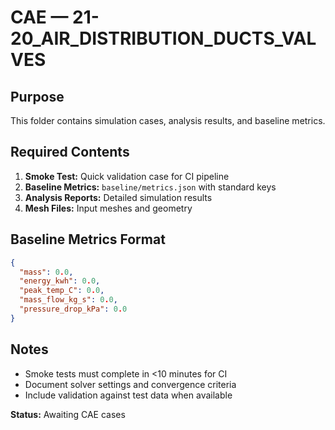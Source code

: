 # CAE — 21-20_AIR_DISTRIBUTION_DUCTS_VALVES

## Purpose
This folder contains simulation cases, analysis results, and baseline metrics.

## Required Contents
1. **Smoke Test:** Quick validation case for CI pipeline
2. **Baseline Metrics:** `baseline/metrics.json` with standard keys
3. **Analysis Reports:** Detailed simulation results
4. **Mesh Files:** Input meshes and geometry

## Baseline Metrics Format
```json
{
  "mass": 0.0,
  "energy_kwh": 0.0,
  "peak_temp_C": 0.0,
  "mass_flow_kg_s": 0.0,
  "pressure_drop_kPa": 0.0
}
```

## Notes
- Smoke tests must complete in <10 minutes for CI
- Document solver settings and convergence criteria
- Include validation against test data when available

**Status:** Awaiting CAE cases
